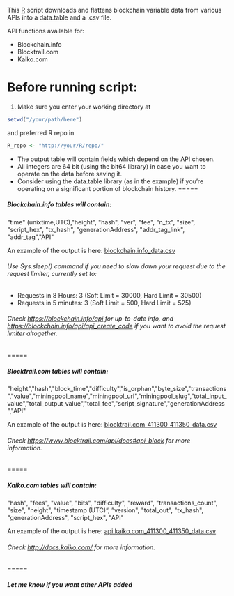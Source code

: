 
This [R](http://r-project.org) script downloads and flattens blockchain variable data from various APIs into a data.table and a .csv file. 


API functions available for:
* Blockchain.info
* Blocktrail.com
* Kaiko.com

# Before running script:
1. Make sure you enter your working directory at  
```R
setwd("/your/path/here")
```  
and preferred R repo in
```R
R_repo <- "http://your/R/repo/"
```

* The output table will contain fields which depend on the API chosen.
* All integers are 64 bit (using the bit64 library) in case you want to operate on the data before saving it. 
* Consider using the data.table library (as in the example) if you’re operating on a significant portion of blockchain history.
=====

##### Blockchain.info tables will contain:
"time" (unixtime,UTC),"height", "hash", "ver", "fee", "n_tx", "size", "script_hex", "tx_hash", "generationAddress", "addr_tag_link", "addr_tag","API"

An example of the output is here: [blockchain.info_data.csv](https://github.com/organofcorti/bitcoin-blockchain-data/blob/master/blockchain.info_411300_411350_data.csv)

###### Use Sys.sleep() command if you need to slow down your request due to the request limiter, currently set to:
   * Requests in 8 Hours: 3 (Soft Limit = 30000, Hard Limit = 30500) 
   * Requests in 5 minutes: 3 (Soft Limit = 500, Hard Limit = 525) 

  
###### Check https://blockchain.info/api for up-to-date info, and https://blockchain.info/api/api_create_code if you want to avoid the request limiter altogether.
=====

##### Blocktrail.com tables will contain:
"height","hash","block_time","difficulty","is_orphan","byte_size","transactions","value","miningpool_name","miningpool_url","miningpool_slug","total_input_value","total_output_value","total_fee","script_signature","generationAddress","API"

An example of the output is here: [blocktrail.com_411300_411350_data.csv](https://github.com/organofcorti/bitcoin-blockchain-data/blob/master/blocktrail.com_411300_411350_data.csv)

###### Check https://www.blocktrail.com/api/docs#api_block for more information.
=====

##### Kaiko.com tables will contain:
"hash", "fees", "value", "bits", "difficulty", "reward", "transactions_count", "size", "height", "timestamp (UTC)“, ”version", "total_out", "tx_hash", "generationAddress", "script_hex", "API"


An example of the output is here: [api.kaiko.com_411300_411350_data.csv](https://github.com/organofcorti/bitcoin-blockchain-data/blob/master/api.kaiko.com_411300_411350_data.csv)

###### Check http://docs.kaiko.com/ for more information.
=====


##### Let me know if you want other APIs added



